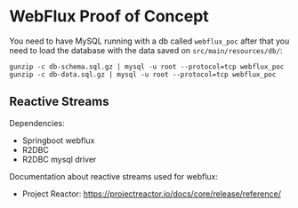 # WebFlux Proof of Concept

You need to have MySQL running with a db called `webflux_poc` after that you need to 
load the database with the data saved on `src/main/resources/db/`:
```shell
gunzip -c db-schema.sql.gz | mysql -u root --protocol=tcp webflux_poc
gunzip -c db-data.sql.gz | mysql -u root --protocol=tcp webflux_poc
```

## Reactive Streams

Dependencies:
 - Springboot webflux
 - R2DBC
 - R2DBC mysql driver

Documentation about reactive streams used for webflux: <br/>
- Project Reactor: https://projectreactor.io/docs/core/release/reference/